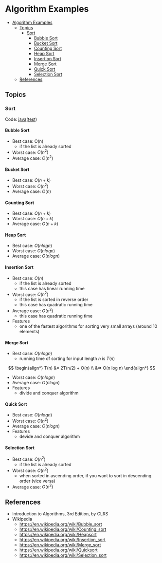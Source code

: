 # Algorithm Examples

- [Algorithm Examples](#algorithm-examples)
  - [Topics](#topics)
    - [Sort](#sort)
      - [Bubble Sort](#bubble-sort)
      - [Bucket Sort](#bucket-sort)
      - [Counting Sort](#counting-sort)
      - [Heap Sort](#heap-sort)
      - [Insertion Sort](#insertion-sort)
      - [Merge Sort](#merge-sort)
      - [Quick Sort](#quick-sort)
      - [Selection Sort](#selection-sort)
  - [References](#references)

## Topics

### Sort

Code: [java](https://github.com/codejsha/algorithm-examples/tree/main/java-algorithms/src/main/java/com/example/demo/sort)([test](https://github.com/codejsha/algorithm-examples/tree/main/java-algorithms/src/test/java/com/example/demo/sort))

#### Bubble Sort

- Best case: O(n)
  - if the list is already sorted
- Worst case: $O(n^2)$
- Average case: $O(n^2)$

#### Bucket Sort

- Best case: $O(n + k)$
- Worst case: $O(n^2)$
- Average case: $O(n)$

#### Counting Sort

- Best case: $O(n + k)$
- Worst case: $O(n + k)$
- Average case: $O(n + k)$

#### Heap Sort

- Best case: $O(n log n)$
- Worst case: $O(n log n)$
- Average case: $O(n log n)$

#### Insertion Sort

- Best case: $O(n)$
  - if the list is already sorted
  - this case has linear running time
- Worst case: $O(n^2)$
  - if the list is sorted in reverse order
  - this case has quadratic running time
- Average case: $O(n^2)$
  - this case has quadratic running time
- Features
  - one of the fastest algorithms for sorting very small arrays (around 10 elements)

#### Merge Sort

- Best case: $O(n log n)$
  - running time of sorting for input length $n$ is $T(n)$

$$
\begin{align*}
T(n) &= 2T(n/2) + O(n) \\
     &=> O(n log n)
\end{align*}
$$

- Worst case: $O(n log n)$
- Average case: $O(n log n)$
- Features
  - divide and conquer algorithm

#### Quick Sort

- Best case: $O(n log n)$
- Worst case: $O(n^2)$
- Average case: $O(n log n)$
- Features
  - devide and conquer algorithm

#### Selection Sort

- Best case: $O(n^2)$
  - if the list is already sorted
- Worst case: $O(n^2)$
  - when sorted in ascending order, if you want to sort in descending order (vice versa)
- Average case: $O(n^2)$

## References

- Introduction to Algorithms, 3rd Edition, by CLRS
- Wikipedia
  - https://en.wikipedia.org/wiki/Bubble_sort
  - https://en.wikipedia.org/wiki/Counting_sort
  - https://en.wikipedia.org/wiki/Heapsort
  - https://en.wikipedia.org/wiki/Insertion_sort
  - https://en.wikipedia.org/wiki/Merge_sort
  - https://en.wikipedia.org/wiki/Quicksort
  - https://en.wikipedia.org/wiki/Selection_sort

